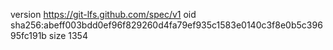 version https://git-lfs.github.com/spec/v1
oid sha256:abeff003bdd0ef96f829260d4fa79ef935c1583e0140c3f8e0b5c39695fc191b
size 1354
